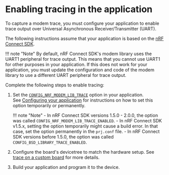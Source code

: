 # Enabling tracing in the application

To capture a modem trace, you must configure your application to enable trace output over Universal Asynchronous Receiver/Transmitter (UART).

The following instructions assume that your application is based on the [nRF Connect SDK](https://www.nordicsemi.com/Software-and-Tools/Software/nRF-Connect-SDK).

!!! note "Note"
      By default, nRF Connect SDK's modem library uses the UART1 peripheral for trace output. This means that you cannot use UART1 for other purposes in your application. If this does not work for your application, you must update the configuration and code of the modem library to use a different UART peripheral for trace output.

Complete the following steps to enable tracing:

1. Set the [`CONFIG_NRF_MODEM_LIB_TRACE`](https://docs.nordicsemi.com/bundle/ncs-latest/page/kconfig/index.html#CONFIG_NRF_MODEM_LIB_TRACE) option in your application.</br>
   See [Configuring your application](https://docs.nordicsemi.com/bundle/ncs-latest/page/nrf/config_and_build/modifying.html#configuring_your_application) for instructions on how to set this option temporarily or permanently.

    !!! note "Note"
        - In nRF Connect SDK versions 1.5.0 - 2.0.0, the option was called `CONFIG_NRF_MODEM_LIB_TRACE_ENABLED`.
        - In nRF Connect SDK v1.5.x, setting the option temporarily might cause a build error. In that case, set the option permanently in the `prj.conf` file.
        - In nRF Connect SDK versions before 1.5.0, the option was called `CONFIG_BSD_LIBRARY_TRACE_ENABLED`.

2. Configure the board's devicetree to match the hardware setup. See [trace on a custom board](https://docs.nordicsemi.com/bundle/ncs-latest/page/nrf/libraries/modem/nrf_modem_lib/nrf_modem_lib_trace.html#sending_traces_over_uart_on_a_custom_board) for more details.

3. Build your application and program it to the device.